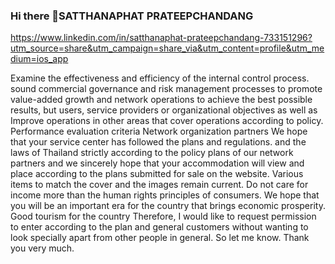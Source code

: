 ### Hi there 👋SATTHANAPHAT PRATEEPCHANDANG
https://www.linkedin.com/in/satthanaphat-prateepchandang-733151296?utm_source=share&utm_campaign=share_via&utm_content=profile&utm_medium=ios_app
<!--
**Thebadroomladprao/Thebadroomladprao** is a ✨ _special_ ✨ repository because its `README.md` (this file) appears on your GitHub profile.
SATTHANAPHAT PRATEEPCHANDANG ytukho99@gmail.com THEBEDROOM 101 Thebedroomladprao101@hotmail.com SATTHANAPHAT PRATEEPCHANDANG thebedroomladprao101@gmail.com THE Bedroom Ladprao 101 CR thebedroomladpraocr@gmail.com PONGSATORN HONTHIP pongsatornhonthip@gmail.com THEBEDROOMLADPRAO101 EXAMPLE
Here are some ideas to get you started:
99 Lat Phrao 101 Soi 38, Lat Phrao 101 Road, Klongchan, Bangkapi, Bangkok,10240
- 🔭 I’m currently working on thebedroom.company...thebedroomladprao101
- 🌱 I’m currently learning ... (Managing director)
- 👯 I’m looking to collaborate on ...(Chief executive officer : CEO)
- 🤔 I’m looking for help with ...Executive Secretary
Assistant
- 💬 Ask me about ...MR. SATTHANAPHAT PARTEEPCHANDANG INTERNAL NIGHT AUDIT HOTEL GUEST SERVICE SUPERVlSOR TBDROOM.COMPANY (THAILAND)
Examine the effectiveness and efficiency of the internal control process. sound commercial governance and risk management processes to promote value-added growth and network operations to achieve the best possible results, but users, service providers or organizational objectives as well as Improve operations in other areas that cover operations according to policy. Performance evaluation criteria Network organization partners We hope that your service center has followed the plans and regulations. and the laws of Thailand strictly according to the policy plans of our network partners and we sincerely hope that your accommodation will view and place according to the plans submitted for sale on the website. Various items to match the cover and the images remain current. Do not care for income more than the human rights principles of consumers. We hope that you will be an important era for the country that brings economic prosperity. Good tourism for the country Therefore, I would like to request permission to enter according to the plan and general customers without wanting to look specially apart from other people in general. So let me know. Thank you very much.
- 📫 How to reach me: ...Email :thebedroom101@outlook.co.th Tel:+66 92 288 9099
- 😄 Pronouns: ...CEO
- ⚡ Fun fact: ...thebadroom.company
-->Examine the effectiveness and efficiency of the internal control process. sound commercial governance and risk management processes to promote value-added growth and network operations to achieve the best possible results, but users, service providers or organizational objectives as well as Improve operations in other areas that cover operations according to policy. Performance evaluation criteria Network organization partners We hope that your service center has followed the plans and regulations. and the laws of Thailand strictly according to the policy plans of our network partners and we sincerely hope that your accommodation will view and place according to the plans submitted for sale on the website. Various items to match the cover and the images remain current. Do not care for income more than the human rights principles of consumers. We hope that you will be an important era for the country that brings economic prosperity. Good tourism for the country Therefore, I would like to request permission to enter according to the plan and general customers without wanting to look specially apart from other people in general. So let me know. Thank you very much.
